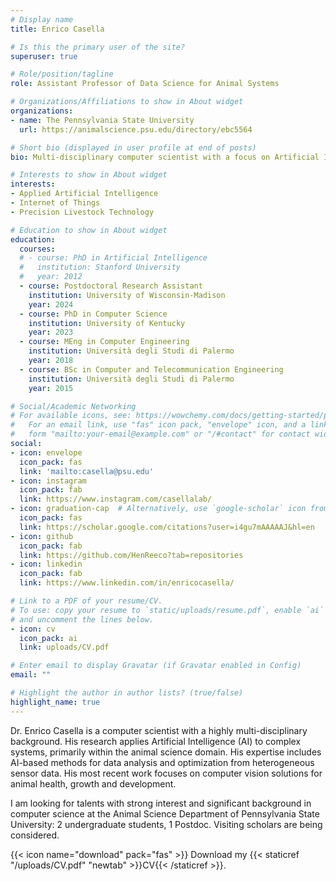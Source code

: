 ```yaml
---
# Display name
title: Enrico Casella

# Is this the primary user of the site?
superuser: true

# Role/position/tagline
role: Assistant Professor of Data Science for Animal Systems

# Organizations/Affiliations to show in About widget
organizations:
- name: The Pennsylvania State University
  url: https://animalscience.psu.edu/directory/ebc5564

# Short bio (displayed in user profile at end of posts)
bio: Multi-disciplinary computer scientist with a focus on Artificial Intelligence and Computer Vision applications for animal systems.

# Interests to show in About widget
interests:
- Applied Artificial Intelligence
- Internet of Things
- Precision Livestock Technology

# Education to show in About widget
education:
  courses:
  # - course: PhD in Artificial Intelligence
  #   institution: Stanford University
  #   year: 2012
  - course: Postdoctoral Research Assistant
    institution: University of Wisconsin-Madison
    year: 2024
  - course: PhD in Computer Science
    institution: University of Kentucky
    year: 2023
  - course: MEng in Computer Engineering
    institution: Università degli Studi di Palermo
    year: 2018
  - course: BSc in Computer and Telecommunication Engineering
    institution: Università degli Studi di Palermo
    year: 2015

# Social/Academic Networking
# For available icons, see: https://wowchemy.com/docs/getting-started/page-builder/#icons
#   For an email link, use "fas" icon pack, "envelope" icon, and a link in the
#   form "mailto:your-email@example.com" or "/#contact" for contact widget.
social:
- icon: envelope
  icon_pack: fas
  link: 'mailto:casella@psu.edu'
- icon: instagram
  icon_pack: fab
  link: https://www.instagram.com/casellalab/
- icon: graduation-cap  # Alternatively, use `google-scholar` icon from `ai` icon pack
  icon_pack: fas
  link: https://scholar.google.com/citations?user=i4gu7mAAAAAJ&hl=en
- icon: github
  icon_pack: fab
  link: https://github.com/HenReeco?tab=repositories
- icon: linkedin
  icon_pack: fab
  link: https://www.linkedin.com/in/enricocasella/

# Link to a PDF of your resume/CV.
# To use: copy your resume to `static/uploads/resume.pdf`, enable `ai` icons in `params.toml`, 
# and uncomment the lines below.
- icon: cv
  icon_pack: ai
  link: uploads/CV.pdf

# Enter email to display Gravatar (if Gravatar enabled in Config)
email: ""

# Highlight the author in author lists? (true/false)
highlight_name: true
---
```


<!-- I am a computer scientist with a strong interdisciplinary background. My research applies artificial intelligence (AI) to complex systems, primarily within the animal science domain.
My expertise includes AI-based methods for data analysis and optimization from heterogeneous sensor data, balancing accuracy and financial implications. My recent work explores computer vision solutions for animal health, growth, and development, as well as privacy-preserving solutions using federated learning. -->
<!-- 
Previously, I developed AI-based methods for data analysis and optimization from heterogeneous sensor data, balancing accuracy with financial considerations. Currently, my work focuses on computer vision (CV) based solutions. I am building a CV tool to predict body weight of the animal as well as future body weight a few weeks in advance, and another to monitor mammary gland development in dairy cows, which can be used to correlate it with milk production. Additionally, they are exploring privacy-preserving prediction tools using federated learning. -->

Dr. Enrico Casella is a computer scientist with a highly multi-disciplinary background. His research applies Artificial Intelligence (AI) to complex systems, primarily within the animal science domain. His expertise includes AI-based methods for data analysis and optimization from heterogeneous sensor data. His most recent work focuses on computer vision solutions for animal health, growth and development.

I am looking for talents with strong interest and significant background in computer science at the Animal Science Department of Pennsylvania State University: 2 undergraduate students, 1 Postdoc. Visiting scholars are being considered.

{{< icon name="download" pack="fas" >}} Download my {{< staticref "/uploads/CV.pdf" "newtab" >}}CV{{< /staticref >}}.
<!-- my {{< staticref "/uploads/resume.pdf" "newtab" >}}resumé{{< /staticref >}} or  -->

